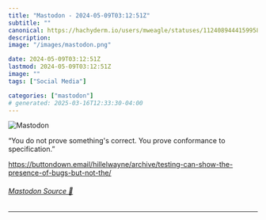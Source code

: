 ```yaml
---
title: "Mastodon - 2024-05-09T03:12:51Z"
subtitle: ""
canonical: https://hachyderm.io/users/mweagle/statuses/112408944415995816
description:
image: "/images/mastodon.png"

date: 2024-05-09T03:12:51Z
lastmod: 2024-05-09T03:12:51Z
image: ""
tags: ["Social Media"]

categories: ["mastodon"]
# generated: 2025-03-16T12:33:30-04:00
---
```

![Mastodon](/images/mastodon.png)

<p>“You do not prove something&#39;s correct. You prove conformance to specification.”</p><p><a href="https://buttondown.email/hillelwayne/archive/testing-can-show-the-presence-of-bugs-but-not-the/" target="_blank" rel="nofollow noopener noreferrer" translate="no"><span class="invisible">https://</span><span class="ellipsis">buttondown.email/hillelwayne/a</span><span class="invisible">rchive/testing-can-show-the-presence-of-bugs-but-not-the/</span></a></p>


###### [Mastodon Source 🐘](https://hachyderm.io/@mweagle/112408944415995816)

___
